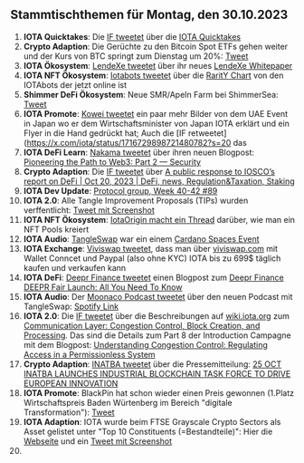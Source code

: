 ## Stammtischthemen für Montag, den 30.10.2023

1. **IOTA Quicktakes**: Die [IF tweetet](https://x.com/iota/status/1716379068466168019?s=20) über die [IOTA Quicktakes]()
2. **Crypto Adaption**: Die Gerüchte zu den Bitcoin Spot ETFs gehen weiter und der Kurs von BTC springt zum Dienstag um 20%: [Tweet](https://x.com/FurkanCCTV/status/1716476639482098144?s=20)
3. **IOTA Ökosystem**: [LendeXe tweetet]() über ihr neues [LendeXe Whitepaper](https://www.lendexe.fi/learn/whitepaper/)
4. **IOTA NFT Ökosystem**: [Iotabots tweetet](https://x.com/iotabots/status/1716688470142312518?s=20) über die [RaritY Chart](https://docs.google.com/spreadsheets/d/e/2PACX-1vS00snJpIYxUEF0V8rIkYZk17sXPXCZx7Ow-ABezKgGEfr6yi1Y2LHaT1OyzrZ5V9qygDB1JQAat1Fa/pubhtml?gid=1556911861&single=true) von den IOTAbots der jetzt online ist
5. **Shimmer DeFi Ökosystem**: Neue SMR/ApeIn Farm bei ShimmerSea: [Tweet](https://x.com/ShimmerSeaDEX/status/1716711124970647803?s=20)
6. **IOTA Promote**: [Kowei tweetet](https://x.com/kowei1995/status/1716724965884707154?s=20) ein paar mehr Bilder von dem UAE Event in Japan wo er dem Wirtschaftsminister von Japan IOTA erklärt und ein Flyer in die Hand gedrückt hat; Auch die [IF retweetet](https://x.com/iota/status/1716729898721480782?s=20 das
7. **IOTA DeFi Learn**: [Nakama tweetet](https://x.com/Nakama_Labs/status/1716429385543135477?s=20) über ihren neuen Blogpost: [Pioneering the Path to Web3: Part 2 — Security](https://medium.com/@NakamaLabs/pioneering-the-path-to-web3-part-2-security-e031edd31433)
8. **Crypto Adaption**: Die [IF tweetet](https://x.com/iota/status/1716756419779690747?s=20) über [A public response to IOSCO’s report on DeFi | Oct 20, 2023 | DeFi, news, Regulation&Taxation, Staking](https://europeanblockchainassociation.org/2023/10/20/a-public-response-to-ioscos-report-on-defi/)
9. **IOTA Dev Update**: [Protocol group, Week 40-42 #89](https://github.com/iotaledger/research-updates/discussions/89)
10. **IOTA 2.0**: Alle Tangle Improvement Proposals (TIPs) wurden verffentlicht: [Tweet mit Screenshot](https://x.com/Vrom14286662/status/1716814804298690944?s=20)
11. **IOTA NFT Ökosystem**: [IotaOrigin macht ein Thread](https://x.com/origin_iota/status/1716814309236633788?s=20) darüber, wie man ein NFT Pools kreiert
12. **IOTA Audio**: [TangleSwap](https://twitter.com/TangleSwap) war ein einem [Cardano Spaces Event](https://x.com/CardanoSpot/status/1714764064910659835?s=20)
13. **IOTA Exchange**: [Viviswap tweetet](https://x.com/viviswapcom/status/1717100456273445042?s=20), dass man über [viviswap.com](https://www.viviswap.com/) mit Wallet Conncet und Paypal (also ohne KYC) IOTA bis zu 699$ täglich kaufen und verkaufen kann
14. **IOTA DeFi**: [Deepr Finance tweetet](https://x.com/DeeprFinance/status/1717193809421869127?s=20) einen Blogpost zum [Deepr Finance DEEPR Fair Launch: All You Need To Know](https://medium.com/@Deepr.Finance/deepr-finance-deepr-fair-launch-all-you-need-to-know-806432902b7e)
15. **IOTA Audio**: Der [Moonaco Podcast tweetet](https://x.com/MoonacoPodcast/status/1717144014128881683?s=20) über den neuen Podcast mit TangleSwap: [Spotify Link](https://spotify.link/Ws1kZEfrbEb)
16. **IOTA 2.0**: Die [IF tweetet](https://x.com/iota/status/1717194306891485485?s=20) über die Beschreibungen auf [wiki.iota.org](wiki.iota.or) zum [Communication Layer: Congestion Control, Block Creation, and Processing](https://wiki.iota.org/learn/protocols/iota2.0/core-concepts/communication-layer). Das sind die Details zum Part 8 der Introduction Campagne mit dem Blogpost: [Understanding Congestion Control: Regulating Access in a Permissionless System](https://blog.iota.org/understanding-congestion-control-iota20/)
17. **Crypto Adaption**: [INATBA tweetet](https://x.com/INATBA_org/status/1717131299050135941?s=20) über die Pressemitteilung: [25 OCT INATBA LAUNCHES INDUSTRIAL BLOCKCHAIN TASK FORCE TO DRIVE EUROPEAN INNOVATION](https://inatba.org/news/inatba-launches-industrial-blockchain-task-force-to-drive-european-innovation/)
18. **IOTA Promote**: BlackPin hat schon wieder einen Preis gewonnen (1.Platz Wirtschaftspreis Baden Würtenberg im Bereich "digitale Transformation"): [Tweet](https://x.com/BLACKPIN_GmbH/status/1717162689955262937?s=20)
19. **IOTA Adaption**: IOTA wurde beim FTSE Grayscale Crypto Sectors als Asset gelistet unter "Top 10 Constituents (=Bestandteile)": Hier die [Webseite](https://www.lseg.com/en/ftse-russell/indices/grayscale-crypto-sectors) und ein [Tweet mit Screenshot](https://x.com/Vrom14286662/status/1717223635880968245?s=20)
20. 
